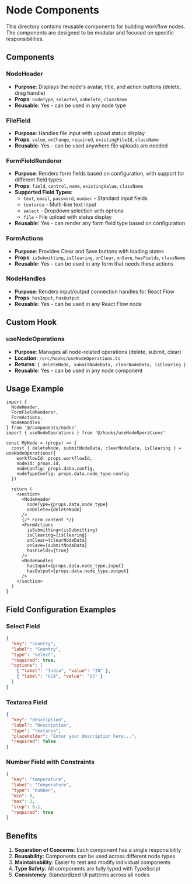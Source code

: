 # Node Components

This directory contains reusable components for building workflow nodes. The components are designed to be modular and focused on specific responsibilities.

## Components

### NodeHeader
- **Purpose**: Displays the node's avatar, title, and action buttons (delete, drag handle)
- **Props**: `nodeType`, `selected`, `onDelete`, `className`
- **Reusable**: Yes - can be used in any node type

### FileField
- **Purpose**: Handles file input with upload status display
- **Props**: `value`, `onChange`, `required`, `existingFileId`, `className`
- **Reusable**: Yes - can be used anywhere file uploads are needed

### FormFieldRenderer
- **Purpose**: Renders form fields based on configuration, with support for different field types
- **Props**: `field`, `control`, `name`, `existingValue`, `className`
- **Supported Field Types**: 
  - `text`, `email`, `password`, `number` - Standard input fields
  - `textarea` - Multi-line text input
  - `select` - Dropdown selection with options
  - `file` - File upload with status display
- **Reusable**: Yes - can render any form field type based on configuration

### FormActions
- **Purpose**: Provides Clear and Save buttons with loading states
- **Props**: `isSubmitting`, `isClearing`, `onClear`, `onSave`, `hasFields`, `className`
- **Reusable**: Yes - can be used in any form that needs these actions

### NodeHandles
- **Purpose**: Renders input/output connection handles for React Flow
- **Props**: `hasInput`, `hasOutput`
- **Reusable**: Yes - can be used in any React Flow node

## Custom Hook

### useNodeOperations
- **Purpose**: Manages all node-related operations (delete, submit, clear)
- **Location**: `/src/hooks/useNodeOperations.ts`
- **Returns**: `{ deleteNode, submitNodeData, clearNodeData, isClearing }`
- **Reusable**: Yes - can be used in any node component

## Usage Example

```tsx
import { 
  NodeHeader, 
  FormFieldRenderer, 
  FormActions, 
  NodeHandles 
} from '@/components/nodes'
import { useNodeOperations } from '@/hooks/useNodeOperations'

const MyNode = (props) => {
  const { deleteNode, submitNodeData, clearNodeData, isClearing } = useNodeOperations({
    workflowId: props.workflowId,
    nodeId: props.id,
    nodeConfig: props.data.config,
    nodeTypeConfig: props.data.node_type.config
  })

  return (
    <section>
      <NodeHeader 
        nodeType={props.data.node_type}
        onDelete={deleteNode}
      />
      {/* Form content */}
      <FormActions
        isSubmitting={isSubmitting}
        isClearing={isClearing}
        onClear={clearNodeData}
        onSave={submitNodeData}
        hasFields={true}
      />
      <NodeHandles 
        hasInput={props.data.node_type.input}
        hasOutput={props.data.node_type.output}
      />
    </section>
  )
}
```

## Field Configuration Examples

### Select Field
```json
{
  "key": "country",
  "label": "Country",
  "type": "select",
  "required": true,
  "options": [
    { "label": "India", "value": "IN" },
    { "label": "USA", "value": "US" }
  ]
}
```

### Textarea Field
```json
{
  "key": "description",
  "label": "Description",
  "type": "textarea",
  "placeholder": "Enter your description here...",
  "required": false
}
```

### Number Field with Constraints
```json
{
  "key": "temperature",
  "label": "Temperature",
  "type": "number",
  "min": 0,
  "max": 2,
  "step": 0.1,
  "required": true
}
```

## Benefits

1. **Separation of Concerns**: Each component has a single responsibility
2. **Reusability**: Components can be used across different node types
3. **Maintainability**: Easier to test and modify individual components
4. **Type Safety**: All components are fully typed with TypeScript
5. **Consistency**: Standardized UI patterns across all nodes
